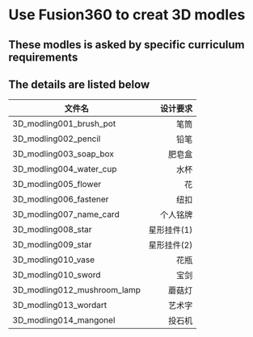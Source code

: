 # Use Fusion360 to creat 3D modles  
## These modles is asked by specific curriculum requirements  
## The details are listed below  
文件名|设计要求
--|--:
3D_modling001_brush_pot|笔筒
3D_modling002_pencil|铅笔
3D_modling003_soap_box|肥皂盒
3D_modling004_water_cup|水杯
3D_modling005_flower|花
3D_modling006_fastener|纽扣
3D_modling007_name_card|个人铭牌
3D_modling008_star|星形挂件(1)
3D_modling009_star|星形挂件(2)
3D_modling010_vase|花瓶
3D_modling010_sword|宝剑
3D_modling012_mushroom_lamp|蘑菇灯
3D_modling013_wordart|艺术字
3D_modling014_mangonel|投石机


